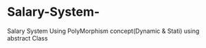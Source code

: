 # Salary-System-
Salary System Using PolyMorphism concept(Dynamic &amp; Stati) using abstract Class
